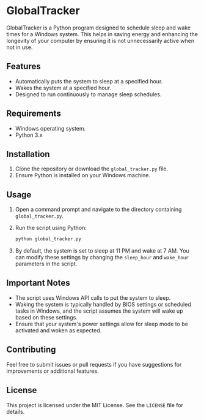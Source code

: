 # GlobalTracker

GlobalTracker is a Python program designed to schedule sleep and wake times for a Windows system. This helps in saving energy and enhancing the longevity of your computer by ensuring it is not unnecessarily active when not in use.

## Features

- Automatically puts the system to sleep at a specified hour.
- Wakes the system at a specified hour.
- Designed to run continuously to manage sleep schedules.
  
## Requirements

- Windows operating system.
- Python 3.x

## Installation

1. Clone the repository or download the `global_tracker.py` file.
2. Ensure Python is installed on your Windows machine.

## Usage

1. Open a command prompt and navigate to the directory containing `global_tracker.py`.
2. Run the script using Python:

   ```bash
   python global_tracker.py
   ```

3. By default, the system is set to sleep at 11 PM and wake at 7 AM. You can modify these settings by changing the `sleep_hour` and `wake_hour` parameters in the script.

## Important Notes

- The script uses Windows API calls to put the system to sleep.
- Waking the system is typically handled by BIOS settings or scheduled tasks in Windows, and the script assumes the system will wake up based on these settings.
- Ensure that your system's power settings allow for sleep mode to be activated and woken as expected.

## Contributing

Feel free to submit issues or pull requests if you have suggestions for improvements or additional features.

## License

This project is licensed under the MIT License. See the `LICENSE` file for details.